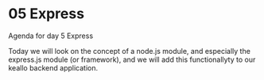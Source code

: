 # 05 Express
Agenda for day 5 Express    

Today we will look on the concept of a node.js module, and especially the express.js module (or framework), and we will add this functionallyty to our keallo backend application.




